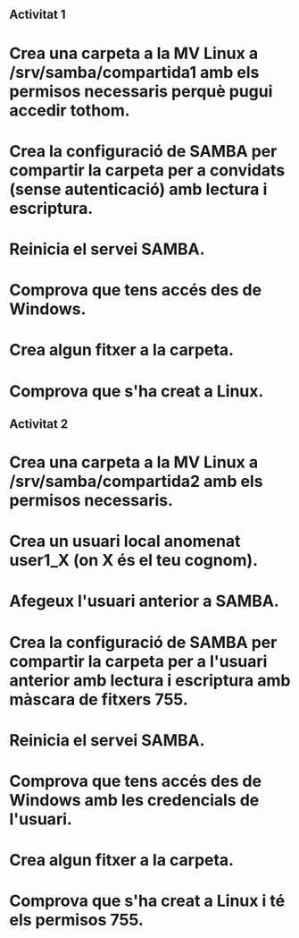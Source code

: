 ## Activitat 1

# Crea una carpeta a la MV Linux a /srv/samba/compartida1 amb els permisos necessaris perquè pugui accedir tothom.
# Crea la configuració de SAMBA per compartir la carpeta per a convidats (sense autenticació) amb lectura i escriptura.
# Reinicia el servei SAMBA.
# Comprova que tens accés des de Windows.
# Crea algun fitxer a la carpeta.
# Comprova que s'ha creat a Linux.


## Activitat 2

# Crea una carpeta a la MV Linux a /srv/samba/compartida2 amb els permisos necessaris.
# Crea un usuari local anomenat user1_X (on X és el teu cognom).
# Afegeux l'usuari anterior a SAMBA.
# Crea la configuració de SAMBA per compartir la carpeta per a l'usuari anterior amb lectura i escriptura amb màscara de fitxers 755.
# Reinicia el servei SAMBA.
# Comprova que tens accés des de Windows amb les credencials de l'usuari.
# Crea algun fitxer a la carpeta.
# Comprova que s'ha creat a Linux i té els permisos 755.
